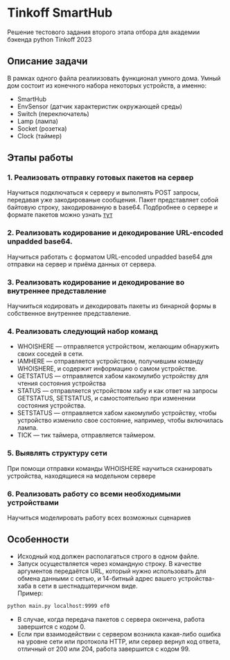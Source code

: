 # Tinkoff SmartHub

Решение тестового задания второго этапа отбора для академии бэкенда python Tinkoff 2023

## Описание задачи

В рамках одного файла реалиизовать функционал умного дома. Умный дом состоит из конечного набора некоторых устройств, а именно:

* SmartHub
* EnvSensor (датчик характеристик окружающей среды)
* Switch (переключатель)
* Lamp (лампа)
* Socket (розетка)
* Clock (таймер)

## Этапы работы

### 1. Реализовать отправку готовых пакетов на сервер

Научиться подключаться к серверу и выполнять POST запросы, передавая уже закодированые сообщения. Пакет представляет собой байтовую строку, закодированную в base64. Подбробнее о сервере и формате пакетов можно узнать [тут](https://github.com/blackav/smart-home-binary)

### 2. Реализовать кодирование и декодирование URL-encoded unpadded base64.


Научиться работать с форматом URL-encoded unpadded base64 для отправки на сервер и приёма данных от сервера.


### 3. Реализовать кодирование и декодирование во внутреннее представление

Научииться кодировать и декодировать пакеты из бинарной формы в собственное внутреннее представление.

### 4. Реализовать следующий набор команд

* WHOISHERE — отправляется устройством, желающим обнаружить своих соседей в сети.
* IAMHERE — отправляется устройством, получившим команду WHOISHERE, и содержит информацию о самом устройстве.
* GETSTATUS — отправляется хабом какомулибо устройству для чтения состояния устройства
* STATUS — отправляется устройством хабу и как ответ на запросы GETSTATUS, SETSTATUS, и самостоятельно при изменении состояния устройства.
* SETSTATUS — отправляется хабом какомулибо устройству, чтобы устройство изменило свое состояние, например, чтобы включилась лампа. 
* TICK — тик таймера, отправляется таймером.

### 5. Выявлять структуру сети

При помощи отправки команды WHOISHERE научиться сканировать устройства, находящиеся на модельном сервере

### 6. Реализовать работу со всеми необходимыми устройствами

Научиться моделировать работу всех возможных сценариев

## Особенности
* Исходный код должен располагаться строго в одном файле.
* Запуск осуществляется через командную строку. В качестве аргументов передаётся URL, который нужно использовать для обмена данными с сетью, и 14-битный адрес вашего устройства-хаба в сети в шестнадцатеричном виде.<br>
Пример:
```sh
python main.py localhost:9999 ef0
```
* В случае, когда передача пакетов с сервера окончена, работа завершится с кодом 0.
* Если при взаимодействии с сервером возникла какая-либо ошибка на уровне сети или протокола HTTP, или сервер вернул код ответа, отличный от 200 или 204, работа завершится с кодом 99.

